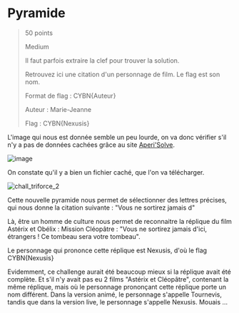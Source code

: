 # Pyramide

> 50 points
>
> Medium
> 
> Il faut parfois extraire la clef pour trouver la solution.
>
> Retrouvez ici une citation d'un personnage de film. Le flag est son nom.
>
> Format de flag : CYBN{Auteur}
>
> Auteur : Marie-Jeanne
>
> Flag : CYBN{Nexusis}

L'image qui nous est donnée semble un peu lourde, on va donc vérifier s'il n'y a pas de données cachées grâce au site [Aperi'Solve](https://www.aperisolve.com/).

![image](https://user-images.githubusercontent.com/58084848/208881849-07ae41a2-39ce-4e13-9a2f-a485cd6b9851.png)

On constate qu'il y a bien un fichier caché, que l'on va télécharger. 

![chall_triforce_2](https://user-images.githubusercontent.com/58084848/208881991-2c92a079-ce4e-4efd-81ce-8f51c18eda51.png)

Cette nouvelle pyramide nous permet de sélectionner des lettres précises, qui nous donne la citation suivante : "Vous ne sortirez jamais d"

Là, être un homme de culture nous permet de reconnaitre la réplique du film Astérix et Obélix : Mission Cléopâtre : "Vous ne sortirez jamais d'ici, étrangers ! Ce tombeau sera votre tombeau".

Le personnage qui prononce cette réplique est Nexusis, d'où le flag CYBN{Nexusis}

Evidemment, ce challenge aurait été beaucoup mieux si la réplique avait été complète. Et s'il n'y avait pas eu 2 films "Astérix et Cléopâtre", contenant la même réplique, mais où le personnage prononçant cette réplique porte un nom différent. Dans la version animé, le personnage s'appelle Tournevis, tandis que dans la version live, le personnage s'appelle Nexusis. Mouais ...

